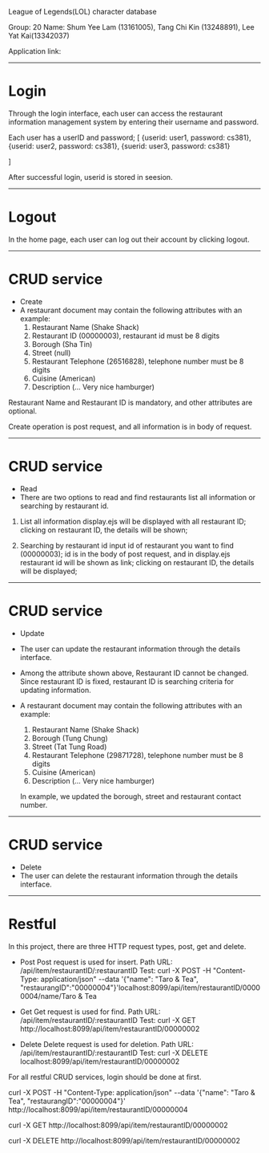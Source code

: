 League of Legends(LOL) character database

Group: 20
Name: 
Shum Yee Lam (13161005),
Tang Chi Kin (13248891),
Lee Yat Kai(13342037)

Application link: 

********************************************
# Login
Through the login interface, each user can access the restaurant information management system by entering their username and password.

Each user has a userID and password;
[
	{userid: user1, password: cs381},
	{userid: user2, password: cs381},
	{suerid: user3, password: cs381}

]

After successful login, userid is stored in seesion.

********************************************
# Logout
In the home page, each user can log out their account by clicking logout.

********************************************
# CRUD service
- Create
-	A restaurant document may contain the following attributes with an example: 
	1)	Restaurant Name (Shake Shack)
	2)	Restaurant ID (00000003), restaurant id must be 8 digits
	3)	Borough (Sha Tin)
	4)	Street (null)
	5)	Restaurant Telephone (26516828), telephone number must be 8 digits
	6)	Cuisine (American)
	7)	Description (... Very nice hamburger)

Restaurant Name and Restaurant ID is mandatory, and other attributes are optional.

Create operation is post request, and all information is in body of request.

********************************************
# CRUD service
- Read
-  There are two options to read and find restaurants list all information or searching by restaurant id.

1) List all information
	display.ejs will be displayed with all restaurant ID;
	clicking on restaurant ID, the details will be shown;

2) Searching by restaurant id
	input id of restaurant you want to find (00000003);
	id is in the body of post request, and in display.ejs restaurant id will be shown as link;
	clicking on restaurant ID, the details will be displayed;

********************************************
# CRUD service
- Update
-	The user can update the restaurant information through the details interface.
-	Among the attribute shown above, Restaurant ID cannot be changed. Since restaurant ID is fixed, restaurant ID is searching criteria for updating information. 

-	A restaurant document may contain the following attributes with an example: 
	1)	Restaurant Name (Shake Shack)
	2)	Borough (Tung Chung)
	3)	Street (Tat Tung Road)
	4)	Restaurant Telephone (29871728), telephone number must be 8 digits
	5)	Cuisine (American)
	6)	Description (... Very nice hamburger)

	In example, we updated the borough, street and restaurant contact number.

********************************************
# CRUD service
- Delete
-	The user can delete the restaurant information through the details interface.

********************************************
# Restful
In this project, there are three HTTP request types, post, get and delete.
- Post 
	Post request is used for insert.
	Path URL: /api/item/restaurantID/:restaurantID
	Test: curl -X POST -H "Content-Type: application/json" --data '{"name": "Taro & Tea", "restaurangID":"00000004"}'localhost:8099/api/item/restaurantID/00000004/name/Taro & Tea

- Get
	Get request is used for find.
	Path URL: /api/item/restaurantID/:restaurantID
	Test: curl -X GET http://localhost:8099/api/item/restaurantID/00000002

- Delete
	Delete request is used for deletion.
	Path URL: /api/item/restaurantID/:restaurantID
	Test: curl -X DELETE localhost:8099/api/item/restaurantID/00000002

For all restful CRUD services, login should be done at first.


curl -X POST -H "Content-Type: application/json" --data '{"name": "Taro & Tea", "restaurangID":"00000004"}' http://localhost:8099/api/item/restaurantID/00000004

curl -X GET http://localhost:8099/api/item/restaurantID/00000002

curl -X DELETE http://localhost:8099/api/item/restaurantID/00000002
